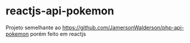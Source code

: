 # reactjs-api-pokemon
Projeto semelhante ao https://github.com/JamersonWalderson/php-api-pokemon porém feito em reactjs
